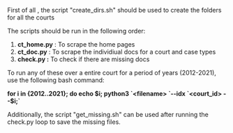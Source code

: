 

First of all , the script "create_dirs.sh" should be used to create the folders for all the courts

The scripts should be run in the following order:

1. **ct_home.py** : To scrape the home pages
2. **ct_doc.py** : To scrape the individiual docs for a court and case types
3. **check.py :** To check if there are missing docs

To run any of these over a entire court for a period of years (2012-2021), use the following bash command:

 **for i in {2012..2021}; do echo $i; python3 `<filename> `--idx `<court_id> --$i;`**


Additionally, the script "get_missing.sh" can be used after running the check.py loop to save the missing files.
